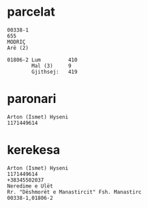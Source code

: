 # parcelat

```
00338-1
655
MODRIÇ
Arë (2)

01806-2	Lum	        410
		Mal (3)	    9
        Gjithsej:   419

```
# paronari

```
Arton (Ismet) Hyseni
1171449614

```
# kerekesa

```
Arton (Ismet) Hyseni
1171449614
+38345502037
Neredime e Ulët
Rr. "Dëshmorët e Manastircit" Fsh. Manastirc
00338-1,01806-2

```
